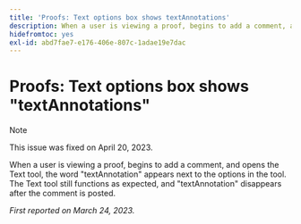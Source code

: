 ```yaml
---
title: 'Proofs: Text options box shows textAnnotations'
description: When a user is viewing a proof, begins to add a comment, and opens the Text tool, the word textAnnotation appears next to the options in the tool. The Text tool still functions as expected, and textAnnotation disappears after the comment is posted.
hidefromtoc: yes
exl-id: abd7fae7-e176-406e-807c-1adae19e7dac
---
```

# Proofs: Text options box shows "textAnnotations"

<!--This article is on the WF and WFP TOCs-->

>[!NOTE]
>
>This issue was fixed on April 20, 2023.

When a user is viewing a proof, begins to add a comment, and opens the Text tool, the word "textAnnotation" appears next to the options in the tool. The Text tool still functions as expected, and "textAnnotation" disappears after the comment is posted.

_First reported on March 24, 2023._
